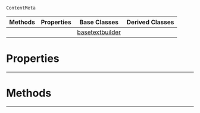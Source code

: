 `ContentMeta`

|Methods|Properties|Base Classes|Derived Classes|
|---|---|---|---|
| | |[basetextbuilder](basetextbuilder.md)| |


 #  Properties


---  
 #  Methods


---  
 

 